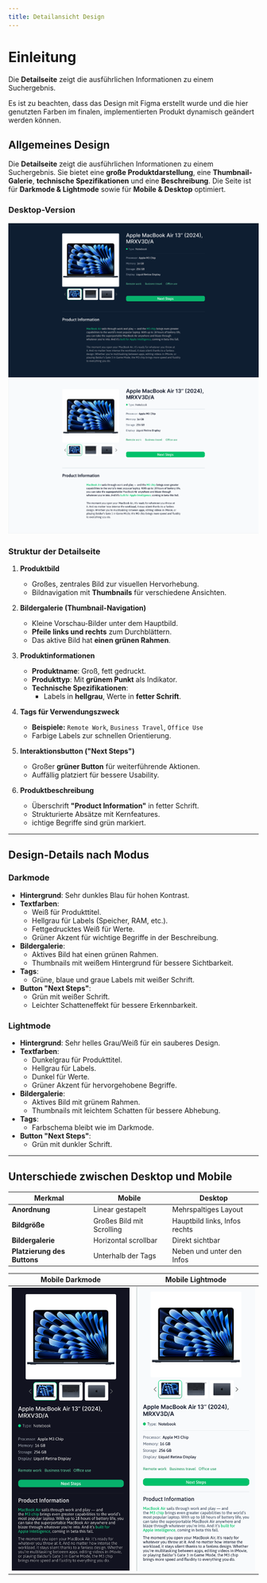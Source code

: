 ```yaml
---
title: Detailansicht Design
---
```


# Einleitung

Die **Detailseite** zeigt die ausführlichen Informationen zu einem Suchergebnis.

Es ist zu beachten, dass das Design mit Figma erstellt wurde und die hier genutzten Farben im finalen, implementierten Produkt dynamisch geändert werden können.

## Allgemeines Design

Die **Detailseite** zeigt die ausführlichen Informationen zu einem Suchergebnis. Sie bietet eine **große Produktdarstellung**, eine **Thumbnail-Galerie**, **technische Spezifikationen** und eine **Beschreibung**. Die Seite ist für **Darkmode & Lightmode** sowie für **Mobile & Desktop** optimiert.

### Desktop-Version

![ResultCardsDark](/docs/BilderVideos/ResultCards_DetailView_Logo/DetailViewDark.png)
![ResultCardsLight](/docs/BilderVideos/ResultCards_DetailView_Logo/DetailViewLight.png)

### Struktur der Detailseite

1. **Produktbild**

   - Großes, zentrales Bild zur visuellen Hervorhebung.
   - Bildnavigation mit **Thumbnails** für verschiedene Ansichten.

2. **Bildergalerie (Thumbnail-Navigation)**

   - Kleine Vorschau-Bilder unter dem Hauptbild.
   - **Pfeile links und rechts** zum Durchblättern.
   - Das aktive Bild hat **einen grünen Rahmen**.

3. **Produktinformationen**

   - **Produktname**: Groß, fett gedruckt.
   - **Produkttyp**: Mit **grünem Punkt** als Indikator.
   - **Technische Spezifikationen**:
     - Labels in **hellgrau**, Werte in **fetter Schrift**.

4. **Tags für Verwendungszweck**

   - **Beispiele:** `Remote Work`, `Business Travel`, `Office Use`
   - Farbige Labels zur schnellen Orientierung.

5. **Interaktionsbutton ("Next Steps")**

   - Großer **grüner Button** für weiterführende Aktionen.
   - Auffällig platziert für bessere Usability.

6. **Produktbeschreibung**
   - Überschrift **"Product Information"** in fetter Schrift.
   - Strukturierte Absätze mit Kernfeatures.
   - ichtige Begriffe sind grün markiert.

---

## Design-Details nach Modus

### **Darkmode**

- **Hintergrund**: Sehr dunkles Blau für hohen Kontrast.
- **Textfarben**:
  - Weiß für Produkttitel.
  - Hellgrau für Labels (Speicher, RAM, etc.).
  - Fettgedrucktes Weiß für Werte.
  - Grüner Akzent für wichtige Begriffe in der Beschreibung.
- **Bildergalerie**:
  - Aktives Bild hat einen grünen Rahmen.
  - Thumbnails mit weißem Hintergrund für bessere Sichtbarkeit.
- **Tags**:
  - Grüne, blaue und graue Labels mit weißer Schrift.
- **Button "Next Steps"**:
  - Grün mit weißer Schrift.
  - Leichter Schatteneffekt für bessere Erkennbarkeit.

### **Lightmode**

- **Hintergrund**: Sehr helles Grau/Weiß für ein sauberes Design.
- **Textfarben**:
  - Dunkelgrau für Produkttitel.
  - Hellgrau für Labels.
  - Dunkel für Werte.
  - Grüner Akzent für hervorgehobene Begriffe.
- **Bildergalerie**:
  - Aktives Bild mit grünem Rahmen.
  - Thumbnails mit leichtem Schatten für bessere Abhebung.
- **Tags**:
  - Farbschema bleibt wie im Darkmode.
- **Button "Next Steps"**:
  - Grün mit dunkler Schrift.

---

## Unterschiede zwischen Desktop und Mobile

| Merkmal                     | Mobile                    | Desktop                       |
| --------------------------- | ------------------------- | ----------------------------- |
| **Anordnung**               | Linear gestapelt          | Mehrspaltiges Layout          |
| **Bildgröße**               | Großes Bild mit Scrolling | Hauptbild links, Infos rechts |
| **Bildergalerie**           | Horizontal scrollbar      | Direkt sichtbar               |
| **Platzierung des Buttons** | Unterhalb der Tags        | Neben und unter den Infos     |

| Mobile Darkmode                                                                                   | Mobile Lightmode                                                                                    |
| ------------------------------------------------------------------------------------------------- | --------------------------------------------------------------------------------------------------- |
| ![ResultCardsMobileDark](/docs/BilderVideos/ResultCards_DetailView_Logo/DetailViewMobileDark.png) | ![ResultCardsMobileLight](/docs/BilderVideos/ResultCards_DetailView_Logo/DetailViewMobileLight.png) |
